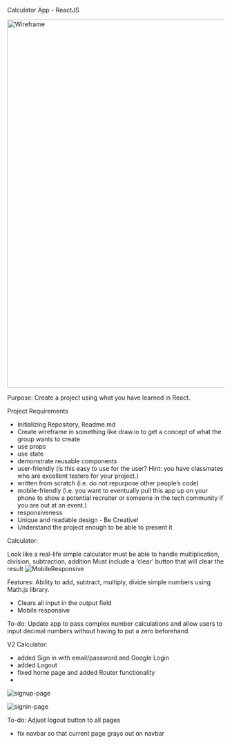Calculator App - ReactJS


<img width="852" alt="Wireframe" src="https://user-images.githubusercontent.com/104873021/187274435-3b570944-d06f-49c0-a153-2ce748590b14.png">

Purpose: Create a project using what you have learned in React.

Project Requirements

- Initializing Repository, Readme.md
- Create wireframe in something like draw.io to get a concept of what the group wants to create
- use props
- use state 
- demonstrate reusable components
- user-friendly (is this easy to use for the user? Hint: you have classmates who are excellent testers for your project.) 
- written from scratch (i.e. do not repurpose other people’s code) 
- mobile-friendly (i.e. you want to eventually pull this app up on your phone to show a potential recruiter or someone in the tech community if you are out at an event.) 
- responsiveness 
- Unique and readable design - Be Creative!
- Understand the project enough to be able to present it


Calculator: 

Look like a real-life simple calculator
must be able to handle multiplication, division, subtraction, addition
Must include a ‘clear’ button that will clear the result
![MobileResponsive](https://user-images.githubusercontent.com/104873021/187275740-69b7d79d-db1e-45fd-962e-943ca496ba15.png)


Features: Ability to add, subtract, multiply, divide simple numbers using Math.js library.
- Clears all input in the output field
- Mobile responsive


To-do: Update app to pass complex number calculations and allow users to input decimal numbers without having to put a zero beforehand.

V2 Calculator:
- added Sign in with email/password and Google Login
- added Logout
- fixed home page and added Router functionality
- 
![signup-page](https://user-images.githubusercontent.com/104873021/193435164-ced81bd1-95f7-4fdd-b211-d615d08245f6.png)

![signin-page](https://user-images.githubusercontent.com/104873021/193435166-33bb92fa-ca25-4dfe-a665-3e37d951de84.png)

To-do: Adjust logout button to all pages
- fix navbar so that current page grays out on navbar
